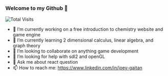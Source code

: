 ### Welcome to my Github 👋
![Total Visits](https://visitor-badge.glitch.me/badge?page_id=page.id)

- 🔭 I’m currently working on a free introduction to chemistry website and game engine 
- 🌱 I’m currently learning 2 dimensional calculus, linear algebra, and graph theory
- 👯 I’m looking to collaborate on anything game development
- 🤔 I’m looking for help with sdl2 and openGL
- 💬 Ask me about react question
- 📫 How to reach me: https://www.linkedin.com/in/joey-gaitan
